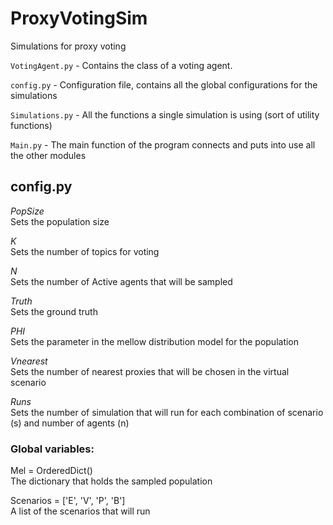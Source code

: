 # ProxyVotingSim
Simulations for proxy voting

`VotingAgent.py` - Contains the class of a voting agent.

`config.py` - Configuration file, contains all the global configurations for the simulations

`Simulations.py` - All the functions a single simulation is using (sort of utility functions)

`Main.py` - The main function of the program connects and puts into use all the other modules

## config.py

*PopSize*  
Sets the population size

*K*  
Sets the number of topics for voting

*N*  
Sets the number of Active agents that will be sampled

*Truth*  
Sets the ground truth

*PHI*  
Sets the parameter in the mellow distribution model for the population

*Vnearest*  
Sets the number of nearest proxies that will be chosen in the virtual scenario

*Runs*  
Sets the number of simulation that will run for each combination of scenario (s) and number of agents (n)

### Global variables:  
Mel = OrderedDict()  
The dictionary that holds the sampled population

Scenarios = ['E', 'V', 'P', 'B']  
A list of the scenarios that will run
